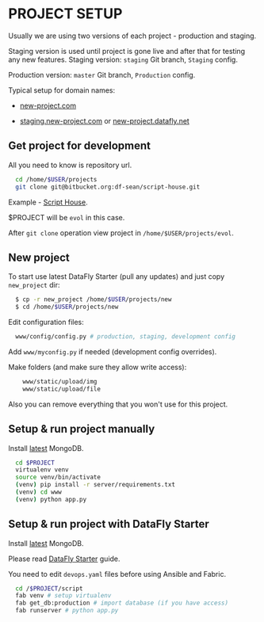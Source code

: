 PROJECT SETUP
=============

Usually we are using two versions of each project - production and staging.

Staging version is used until project is gone live and after that for
testing any new features. Staging version: `staging` Git branch, `Staging` config.

Production version: `master` Git branch, `Production` config.

Typical setup for domain names:

* [new-project.com](new-project.com)

* [staging.new-project.com](staging.new-project.com) or
  [new-project.datafly.net](new-project.datafly.net)

Get project for development
---------------------------

All you need to know is repository url.

```bash
  cd /home/$USER/projects
  git clone git@bitbucket.org:df-sean/script-house.git  
```

Example - [Script House](http://evol.datafly.net/).

$PROJECT will be `evol` in this case.

After `git clone` operation view project in `/home/$USER/projects/evol`.

New project
-----------

To start use latest DataFly Starter (pull any updates) and
just copy `new_project` dir:

```bash
  $ cp -r new_project /home/$USER/projects/new
  $ cd /home/$USER/projects/new
```

Edit configuration files:

```bash
  www/config/config.py # production, staging, development config
```

Add `www/myconfig.py` if needed (development config overrides).

Make folders (and make sure they allow write access):

```bash
    www/static/upload/img
    www/static/upload/file  
```

Also you can remove everything that you won't use for this project.

Setup & run project manually
----------------------------

Install
[latest](http://docs.mongodb.org/manual/tutorial/install-mongodb-on-ubuntu/)
MongoDB.

```bash  
  cd $PROJECT
  virtualenv venv  
  source venv/bin/activate
  (venv) pip install -r server/requirements.txt
  (venv) cd www
  (venv) python app.py
```

Setup & run project with DataFly Starter
----------------------------------------

Install
[latest](http://docs.mongodb.org/manual/tutorial/install-mongodb-on-ubuntu/)
MongoDB.

Please read [DataFly Starter](/datafly-starter) guide.

You need to edit `devops.yaml` files before using Ansible and Fabric.

```bash
  cd /$PROJECT/script
  fab venv # setup virtualenv
  fab get_db:production # import database (if you have access)
  fab runserver # python app.py
```